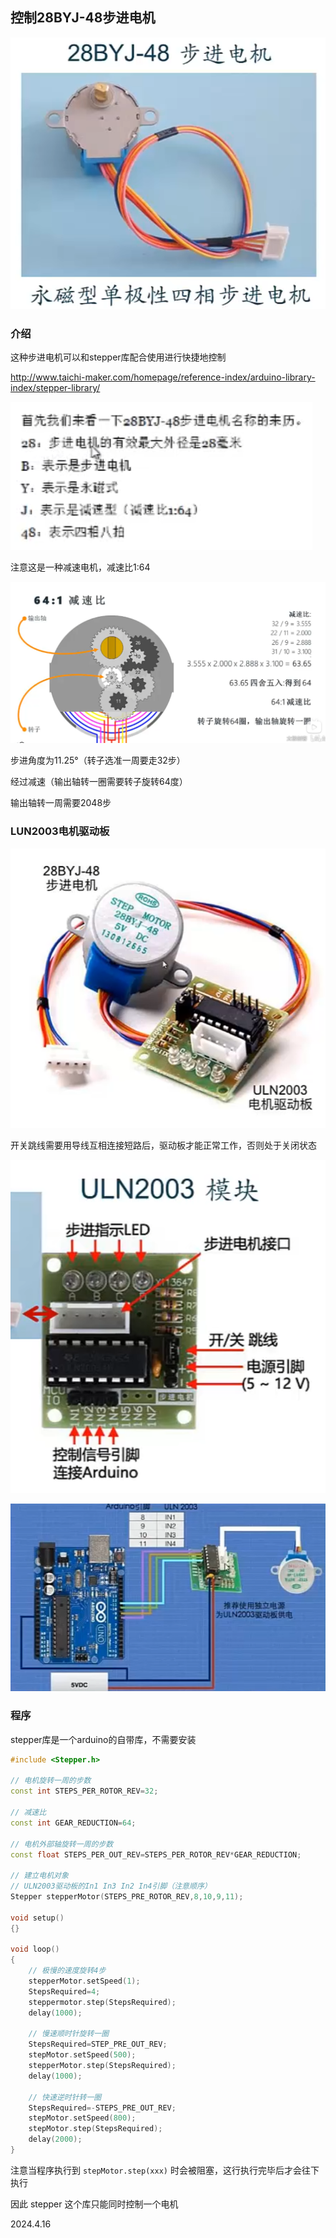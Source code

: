## 控制28BYJ-48步进电机

![](./../assets/124.png)

### 介绍

这种步进电机可以和stepper库配合使用进行快捷地控制

http://www.taichi-maker.com/homepage/reference-index/arduino-library-index/stepper-library/

![](./../assets/125.png)

注意这是一种减速电机，减速比1:64

![](./../assets/126.png)

步进角度为11.25°（转子选准一周要走32步）

经过减速（输出轴转一圈需要转子旋转64度）

输出轴转一周需要2048步

### LUN2003电机驱动板

![](./../assets/127.png)

开关跳线需要用导线互相连接短路后，驱动板才能正常工作，否则处于关闭状态

![](./../assets/128.png)

![](./../assets/129.png)

### 程序

stepper库是一个arduino的自带库，不需要安装

```c++
#include <Stepper.h>

// 电机旋转一周的步数
const int STEPS_PER_ROTOR_REV=32;

// 减速比
const int GEAR_REDUCTION=64;

// 电机外部轴旋转一周的步数
const float STEPS_PER_OUT_REV=STEPS_PER_ROTOR_REV*GEAR_REDUCTION;

// 建立电机对象
// ULN2003驱动板的In1 In3 In2 In4引脚（注意顺序）
Stepper stepperMotor(STEPS_PRE_ROTOR_REV,8,10,9,11);

void setup()
{}

void loop()
{
    // 极慢的速度旋转4步
    stepperMotor.setSpeed(1);
    StepsRequired=4;
    steppermotor.step(StepsRequired);
    delay(1000);

    // 慢速顺时针旋转一圈
    StepsRequired=STEP_PRE_OUT_REV;
    stepMotor.setSpeed(500);
    stepperMotor.step(StepsRequired);
    delay(1000);
     
    // 快速逆时针转一圈
    StepsRequired=-STEPS_PRE_OUT_REV;
    stepMotor.setSpeed(800);
    stepMotor.step(StepsRequired);
    delay(2000);
}
```

注意当程序执行到 ```stepMotor.step(xxx)``` 时会被阻塞，这行执行完毕后才会往下执行

因此 stepper 这个库只能同时控制一个电机

2024.4.16